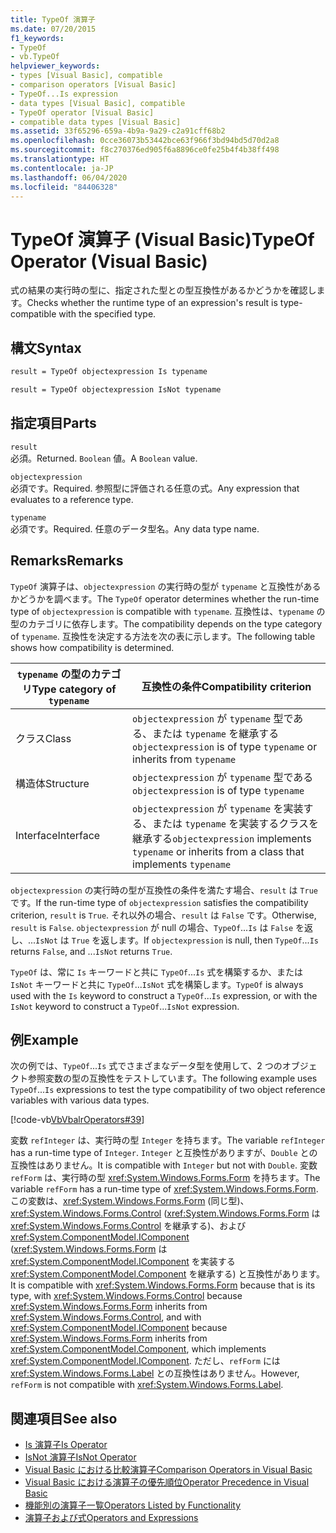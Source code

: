 ```yaml
---
title: TypeOf 演算子
ms.date: 07/20/2015
f1_keywords:
- TypeOf
- vb.TypeOf
helpviewer_keywords:
- types [Visual Basic], compatible
- comparison operators [Visual Basic]
- TypeOf...Is expression
- data types [Visual Basic], compatible
- TypeOf operator [Visual Basic]
- compatible data types [Visual Basic]
ms.assetid: 33f65296-659a-4b9a-9a29-c2a91cff68b2
ms.openlocfilehash: 0cce36073b53442bce63f966f3bd94bd5d70d2a8
ms.sourcegitcommit: f8c270376ed905f6a8896ce0fe25b4f4b38ff498
ms.translationtype: HT
ms.contentlocale: ja-JP
ms.lasthandoff: 06/04/2020
ms.locfileid: "84406328"
---
```

# <a name="typeof-operator-visual-basic"></a><span data-ttu-id="4cd9b-102">TypeOf 演算子 (Visual Basic)</span><span class="sxs-lookup"><span data-stu-id="4cd9b-102">TypeOf Operator (Visual Basic)</span></span>
<span data-ttu-id="4cd9b-103">式の結果の実行時の型に、指定された型との型互換性があるかどうかを確認します。</span><span class="sxs-lookup"><span data-stu-id="4cd9b-103">Checks whether the runtime type of an expression's result is type-compatible with the specified type.</span></span>
  
## <a name="syntax"></a><span data-ttu-id="4cd9b-104">構文</span><span class="sxs-lookup"><span data-stu-id="4cd9b-104">Syntax</span></span>  
  
```vb  
result = TypeOf objectexpression Is typename  
```  
  
```vb  
result = TypeOf objectexpression IsNot typename  
```  
  
## <a name="parts"></a><span data-ttu-id="4cd9b-105">指定項目</span><span class="sxs-lookup"><span data-stu-id="4cd9b-105">Parts</span></span>  
 `result`  
 <span data-ttu-id="4cd9b-106">必須。</span><span class="sxs-lookup"><span data-stu-id="4cd9b-106">Returned.</span></span> <span data-ttu-id="4cd9b-107">`Boolean` 値。</span><span class="sxs-lookup"><span data-stu-id="4cd9b-107">A `Boolean` value.</span></span>  
  
 `objectexpression`  
 <span data-ttu-id="4cd9b-108">必須です。</span><span class="sxs-lookup"><span data-stu-id="4cd9b-108">Required.</span></span> <span data-ttu-id="4cd9b-109">参照型に評価される任意の式。</span><span class="sxs-lookup"><span data-stu-id="4cd9b-109">Any expression that evaluates to a reference type.</span></span>  
  
 `typename`  
 <span data-ttu-id="4cd9b-110">必須です。</span><span class="sxs-lookup"><span data-stu-id="4cd9b-110">Required.</span></span> <span data-ttu-id="4cd9b-111">任意のデータ型名。</span><span class="sxs-lookup"><span data-stu-id="4cd9b-111">Any data type name.</span></span>  
  
## <a name="remarks"></a><span data-ttu-id="4cd9b-112">Remarks</span><span class="sxs-lookup"><span data-stu-id="4cd9b-112">Remarks</span></span>  
 <span data-ttu-id="4cd9b-113">`TypeOf` 演算子は、`objectexpression` の実行時の型が `typename` と互換性があるかどうかを調べます。</span><span class="sxs-lookup"><span data-stu-id="4cd9b-113">The `TypeOf` operator determines whether the run-time type of `objectexpression` is compatible with `typename`.</span></span> <span data-ttu-id="4cd9b-114">互換性は、`typename` の型のカテゴリに依存します。</span><span class="sxs-lookup"><span data-stu-id="4cd9b-114">The compatibility depends on the type category of `typename`.</span></span> <span data-ttu-id="4cd9b-115">互換性を決定する方法を次の表に示します。</span><span class="sxs-lookup"><span data-stu-id="4cd9b-115">The following table shows how compatibility is determined.</span></span>  
  
|<span data-ttu-id="4cd9b-116">`typename` の型のカテゴリ</span><span class="sxs-lookup"><span data-stu-id="4cd9b-116">Type category of `typename`</span></span>|<span data-ttu-id="4cd9b-117">互換性の条件</span><span class="sxs-lookup"><span data-stu-id="4cd9b-117">Compatibility criterion</span></span>|  
|---------------------------------|-----------------------------|  
|<span data-ttu-id="4cd9b-118">クラス</span><span class="sxs-lookup"><span data-stu-id="4cd9b-118">Class</span></span>|<span data-ttu-id="4cd9b-119">`objectexpression` が `typename` 型である、または `typename` を継承する</span><span class="sxs-lookup"><span data-stu-id="4cd9b-119">`objectexpression` is of type `typename` or inherits from `typename`</span></span>|  
|<span data-ttu-id="4cd9b-120">構造体</span><span class="sxs-lookup"><span data-stu-id="4cd9b-120">Structure</span></span>|<span data-ttu-id="4cd9b-121">`objectexpression` が `typename` 型である</span><span class="sxs-lookup"><span data-stu-id="4cd9b-121">`objectexpression` is of type `typename`</span></span>|  
|<span data-ttu-id="4cd9b-122">Interface</span><span class="sxs-lookup"><span data-stu-id="4cd9b-122">Interface</span></span>|<span data-ttu-id="4cd9b-123">`objectexpression` が `typename` を実装する、または `typename` を実装するクラスを継承する</span><span class="sxs-lookup"><span data-stu-id="4cd9b-123">`objectexpression` implements `typename` or inherits from a class that implements `typename`</span></span>|  
  
 <span data-ttu-id="4cd9b-124">`objectexpression` の実行時の型が互換性の条件を満たす場合、`result` は `True` です。</span><span class="sxs-lookup"><span data-stu-id="4cd9b-124">If the run-time type of `objectexpression` satisfies the compatibility criterion, `result` is `True`.</span></span> <span data-ttu-id="4cd9b-125">それ以外の場合、`result` は `False` です。</span><span class="sxs-lookup"><span data-stu-id="4cd9b-125">Otherwise, `result` is `False`.</span></span>  <span data-ttu-id="4cd9b-126">`objectexpression` が null の場合、`TypeOf`...`Is` は `False` を返し、...`IsNot` は `True` を返します。</span><span class="sxs-lookup"><span data-stu-id="4cd9b-126">If `objectexpression` is null, then `TypeOf`...`Is` returns `False`, and ...`IsNot` returns `True`.</span></span>  
  
 <span data-ttu-id="4cd9b-127">`TypeOf` は、常に `Is` キーワードと共に `TypeOf`...`Is` 式を構築するか、または `IsNot` キーワードと共に `TypeOf`...`IsNot` 式を構築します。</span><span class="sxs-lookup"><span data-stu-id="4cd9b-127">`TypeOf` is always used with the `Is` keyword to construct a `TypeOf`...`Is` expression, or with the `IsNot` keyword to construct a `TypeOf`...`IsNot` expression.</span></span>  
  
## <a name="example"></a><span data-ttu-id="4cd9b-128">例</span><span class="sxs-lookup"><span data-stu-id="4cd9b-128">Example</span></span>  
 <span data-ttu-id="4cd9b-129">次の例では、`TypeOf`...`Is` 式でさまざまなデータ型を使用して、2 つのオブジェクト参照変数の型の互換性をテストしています。</span><span class="sxs-lookup"><span data-stu-id="4cd9b-129">The following example uses `TypeOf`...`Is` expressions to test the type compatibility of two object reference variables with various data types.</span></span>  
  
 [!code-vb[VbVbalrOperators#39](~/samples/snippets/visualbasic/VS_Snippets_VBCSharp/VbVbalrOperators/VB/Class1.vb#39)]  
  
 <span data-ttu-id="4cd9b-130">変数 `refInteger` は、実行時の型 `Integer` を持ちます。</span><span class="sxs-lookup"><span data-stu-id="4cd9b-130">The variable `refInteger` has a run-time type of `Integer`.</span></span> <span data-ttu-id="4cd9b-131">`Integer` と互換性がありますが、`Double` との互換性はありません。</span><span class="sxs-lookup"><span data-stu-id="4cd9b-131">It is compatible with `Integer` but not with `Double`.</span></span> <span data-ttu-id="4cd9b-132">変数 `refForm` は、実行時の型 <xref:System.Windows.Forms.Form> を持ちます。</span><span class="sxs-lookup"><span data-stu-id="4cd9b-132">The variable `refForm` has a run-time type of <xref:System.Windows.Forms.Form>.</span></span> <span data-ttu-id="4cd9b-133">この変数は、<xref:System.Windows.Forms.Form> (同じ型)、<xref:System.Windows.Forms.Control> (<xref:System.Windows.Forms.Form> は <xref:System.Windows.Forms.Control> を継承する)、および <xref:System.ComponentModel.IComponent> (<xref:System.Windows.Forms.Form> は <xref:System.ComponentModel.IComponent> を実装する <xref:System.ComponentModel.Component> を継承する) と互換性があります。</span><span class="sxs-lookup"><span data-stu-id="4cd9b-133">It is compatible with <xref:System.Windows.Forms.Form> because that is its type, with <xref:System.Windows.Forms.Control> because <xref:System.Windows.Forms.Form> inherits from <xref:System.Windows.Forms.Control>, and with <xref:System.ComponentModel.IComponent> because <xref:System.Windows.Forms.Form> inherits from <xref:System.ComponentModel.Component>, which implements <xref:System.ComponentModel.IComponent>.</span></span> <span data-ttu-id="4cd9b-134">ただし、`refForm` には <xref:System.Windows.Forms.Label> との互換性はありません。</span><span class="sxs-lookup"><span data-stu-id="4cd9b-134">However, `refForm` is not compatible with <xref:System.Windows.Forms.Label>.</span></span>  
  
## <a name="see-also"></a><span data-ttu-id="4cd9b-135">関連項目</span><span class="sxs-lookup"><span data-stu-id="4cd9b-135">See also</span></span>

- [<span data-ttu-id="4cd9b-136">Is 演算子</span><span class="sxs-lookup"><span data-stu-id="4cd9b-136">Is Operator</span></span>](is-operator.md)
- [<span data-ttu-id="4cd9b-137">IsNot 演算子</span><span class="sxs-lookup"><span data-stu-id="4cd9b-137">IsNot Operator</span></span>](isnot-operator.md)
- [<span data-ttu-id="4cd9b-138">Visual Basic における比較演算子</span><span class="sxs-lookup"><span data-stu-id="4cd9b-138">Comparison Operators in Visual Basic</span></span>](../../programming-guide/language-features/operators-and-expressions/comparison-operators.md)
- [<span data-ttu-id="4cd9b-139">Visual Basic における演算子の優先順位</span><span class="sxs-lookup"><span data-stu-id="4cd9b-139">Operator Precedence in Visual Basic</span></span>](operator-precedence.md)
- [<span data-ttu-id="4cd9b-140">機能別の演算子一覧</span><span class="sxs-lookup"><span data-stu-id="4cd9b-140">Operators Listed by Functionality</span></span>](operators-listed-by-functionality.md)
- [<span data-ttu-id="4cd9b-141">演算子および式</span><span class="sxs-lookup"><span data-stu-id="4cd9b-141">Operators and Expressions</span></span>](../../programming-guide/language-features/operators-and-expressions/index.md)

